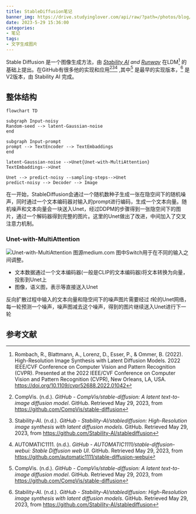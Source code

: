 ```yaml
---
title: StableDiffusion笔记
banner_img: https://drive.studyinglover.com/api/raw/?path=/photos/blog/background/1679396994125.png
date: 2023-5-29 15:36:00
categories:
- 笔记
tags:
- 文字生成图片
---
```


Stable Diffusion 是一个图像生成方法，由 _[Stability AI](https://stability.ai/) and [Runway](https://runwayml.com/)_ 在LDM[^1] 的基础上提出。在GitHub有很多他的实现和应用[^2][^3][^4] ,其中[^2] 是最早的实现版本，[^3] 是V2版本，由 Stability AI 完成。

## 整体结构

```mermaid
flowchart TD

subgraph Input-noisy
Random-seed --> latent-Gaussian-noise 
end

subgraph Input-prompt
prompt --> TextEncoder --> TextEmbaddings
end

latent-Gaussian-noise -->Unet{Unet-with-MultiAttention}
TextEmbaddings-->Unet

Unet --> predict-noisy --sampling-steps-->Unet
predict-noisy --> Decoder --> Image 

```

在一开始，StableDiffusion会通过一个随机数种子生成一张在隐空间下的随机噪声，同时通过一个文本编码器对输入的prompt进行编码，生成一个文本向量。随机噪声和文本向量会一块送入Unet，经过DDPM的步骤得到一张隐空间下的图片，通过一个解码器得到完整的图片。这里的Unet做出了改进，中间加入了交叉注意力机制。

### Unet-with-MultiAttention 
![Unet-with-MultiAttention 图源medium.com](https://miro.medium.com/v2/resize:fit:1100/format:webp/1*IRTbG2rYv0IUH8HHAxWRrQ.png)
图中Switch用于在不同的输入之间调整。

- 文本数据通过一个文本编码器(一般是CLIP的文本编码器)将文本转换为向量，投影到Unet上
- 图像，语义图，表示等直接送入Unet

反向扩散过程中输入的文本向量和隐空间下的噪声图片需要经过 $t$轮的Unet网络，每一轮预测一个噪声，噪声图减去这个噪声，得到的图片继续送入Unet进行下一轮

## 参考文献
[^1]: Rombach, R., Blattmann, A., Lorenz, D., Esser, P., & Ommer, B. (2022). High-Resolution Image Synthesis with Latent Diffusion Models. 2022 IEEE/CVF Conference on Computer Vision and Pattern Recognition (CVPR). Presented at the 2022 IEEE/CVF Conference on Computer Vision and Pattern Recognition (CVPR), New Orleans, LA, USA. https://doi.org/10.1109/cvpr52688.2022.01042
[^2]: CompVis. (n.d.). _GitHub - CompVis/stable-diffusion: A latent text-to-image diffusion model_. GitHub. Retrieved May 29, 2023, from https://github.com/CompVis/stable-diffusion
[^3]: Stability-AI. (n.d.). _GitHub - Stability-AI/stablediffusion: High-Resolution image synthesis with latent diffusion models_. GitHub. Retrieved May 29, 2023, from https://github.com/Stability-AI/stablediffusion
[^4]:  AUTOMATIC1111. (n.d.). _GitHub - AUTOMATIC1111/stable-diffusion-webui: Stable Diffusion web UI_. GitHub. Retrieved May 29, 2023, from https://github.com/automatic1111/stable-diffusion-webui
[^5]: Steins. (2023, January 2). Stable diffusion clearly explained! - Steins. _Medium_. https://medium.com/@steinsfu/stable-diffusion-clearly-explained-ed008044e07e